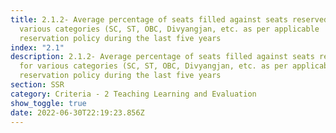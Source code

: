 ```yaml
---
title: 2.1.2- Average percentage of seats filled against seats reserved for
  various categories (SC, ST, OBC, Divyangjan, etc. as per applicable
  reservation policy during the last five years
index: "2.1"
description: 2.1.2- Average percentage of seats filled against seats reserved
  for various categories (SC, ST, OBC, Divyangjan, etc. as per applicable
  reservation policy during the last five years
section: SSR
category: Criteria - 2 Teaching Learning and Evaluation
show_toggle: true
date: 2022-06-30T22:19:23.856Z
---
```

